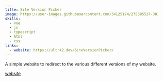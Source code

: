 ```yaml
---
title: Site Version Picker
image: https://user-images.githubusercontent.com/34125174/275385527-38153af3-03ed-41e4-9659-d86c5b41a141.png
skills:
  - vue
  - js
  - typescript
  - html
  - css
links:
  - website: https://ultr42.dev/SiteVersionPicker/
---
```

A simple website to redirect to the various different versions of my website.


[website](https://ultr42.dev/SiteVersionPicker/)